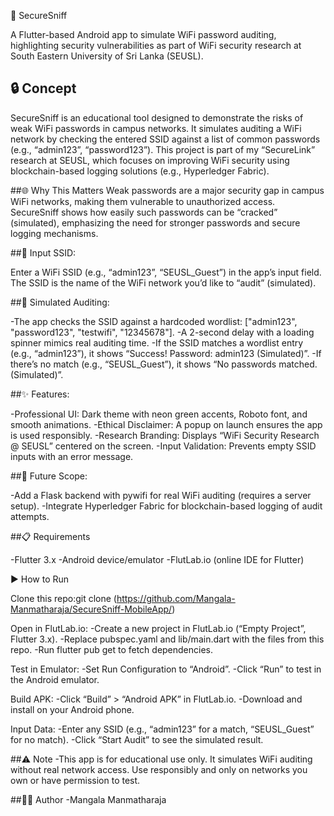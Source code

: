 📱 SecureSniff

A Flutter-based Android app to simulate WiFi password auditing, highlighting security vulnerabilities as part of WiFi security research at South Eastern University of Sri Lanka (SEUSL).
## 🔒 Concept
  SecureSniff is an educational tool designed to demonstrate the risks of weak WiFi passwords in campus networks. It simulates auditing a WiFi network by checking the entered 
  SSID against a list of common passwords (e.g., “admin123”, “password123”). This project is part of my “SecureLink” research at SEUSL, which focuses on improving WiFi security 
  using blockchain-based logging solutions (e.g., Hyperledger Fabric).
  
##🌐 Why This Matters
  Weak passwords are a major security gap in campus WiFi networks, making them vulnerable to unauthorized access. SecureSniff shows how easily such passwords can be “cracked” 
  (simulated), emphasizing the need for stronger passwords and secure logging mechanisms.
  

##📝 Input SSID:
   
   Enter a WiFi SSID (e.g., “admin123”, “SEUSL_Guest”) in the app’s input field.
   The SSID is the name of the WiFi network you’d like to “audit” (simulated).


##🔧 Simulated Auditing:

 -The app checks the SSID against a hardcoded wordlist: ["admin123", "password123", "testwifi", "12345678"].
 -A 2-second delay with a loading spinner mimics real auditing time.
 -If the SSID matches a wordlist entry (e.g., “admin123”), it shows “Success! Password: admin123 (Simulated)”.
 -If there’s no match (e.g., “SEUSL_Guest”), it shows “No passwords matched. (Simulated)”.


##✨ Features:

   -Professional UI: Dark theme with neon green accents, Roboto font, and smooth animations.
   -Ethical Disclaimer: A popup on launch ensures the app is used responsibly.
   -Research Branding: Displays “WiFi Security Research @ SEUSL” centered on the screen.
   -Input Validation: Prevents empty SSID inputs with an error message.


##🚀 Future Scope:

  -Add a Flask backend with pywifi for real WiFi auditing (requires a server setup).
  -Integrate Hyperledger Fabric for blockchain-based logging of audit attempts.

##📋 Requirements

  -Flutter 3.x
  -Android device/emulator
  -FlutLab.io (online IDE for Flutter)

▶️ How to Run

Clone this repo:git clone (https://github.com/Mangala-Manmatharaja/SecureSniff-MobileApp/)


Open in FlutLab.io:
-Create a new project in FlutLab.io (“Empty Project”, Flutter 3.x).
-Replace pubspec.yaml and lib/main.dart with the files from this repo.
-Run flutter pub get to fetch dependencies.


Test in Emulator:
-Set Run Configuration to “Android”.
-Click “Run” to test in the Android emulator.


Build APK:
-Click “Build” > “Android APK” in FlutLab.io.
-Download and install on your Android phone.


Input Data:
  -Enter any SSID (e.g., “admin123” for a match, “SEUSL_Guest” for no match).
  -Click “Start Audit” to see the simulated result.


##⚠️ Note
  -This app is for educational use only. It simulates WiFi auditing without real network access. Use responsibly and only on networks you own or have permission to test.

##👨‍💻 Author
-Mangala Manmatharaja
